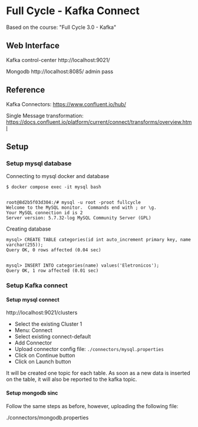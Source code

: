 # Full Cycle - Kafka Connect

Based on the course: "Full Cycle 3.0 - Kafka"


## Web Interface

Kafka control-center
http://localhost:9021/

Mongodb
http://localhost:8085/
admin
pass

## Reference

Kafka Connectors:
https://www.confluent.io/hub/ 

Single Message transformation:
https://docs.confluent.io/platform/current/connect/transforms/overview.html

## Setup

### Setup mysql database

Connecting to mysql docker and database
```
$ docker compose exec -it mysql bash


root@8d2b5f03d304:/# mysql -u root -proot fullcycle
Welcome to the MySQL monitor.  Commands end with ; or \g.
Your MySQL connection id is 2
Server version: 5.7.32-log MySQL Community Server (GPL)
```

Creating database
```
mysql> CREATE TABLE categories(id int auto_increment primary key, name varchar(255));
Query OK, 0 rows affected (0.04 sec)


mysql> INSERT INTO categories(name) values('Eletronicos');
Query OK, 1 row affected (0.01 sec)
```

### Setup Kafka connect

#### Setup mysql connect

http://localhost:9021/clusters
- Select the existing Cluster 1
- Menu: Connect
- Select existing connect-default
- Add Connector
- Upload connector config file: `./connectors/mysql.properties`
- Click on Continue button
- Click on Launch button

It will be created one topic for each table. As soon as a new data is inserted on the table, it will also be reported to the kafka topic.

#### Setup mongodb sinc

Follow the same steps as before, however, uploading the following file:

./connectors/mongodb.properties
